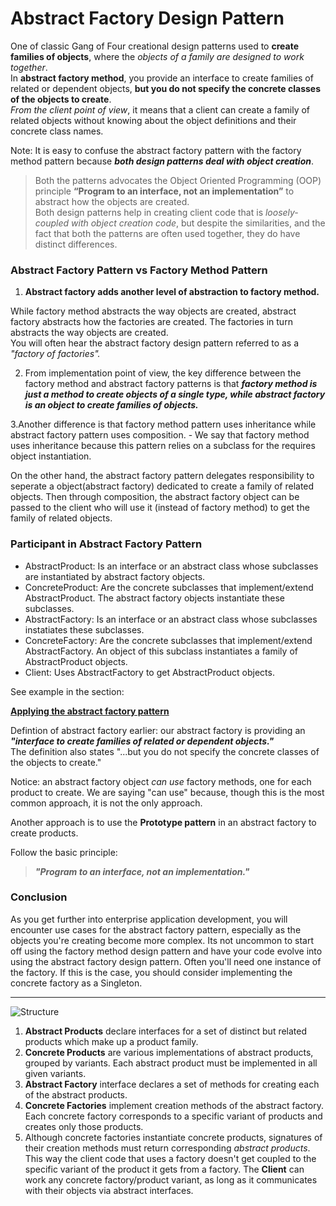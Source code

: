 # Abstract Factory Design Pattern

One of classic Gang of Four creational design patterns used to **create families of objects**, where the _objects of a family are designed to work together_.  
In **abstract factory method**, you provide an interface to create families of related or dependent objects, **but you do not specify the concrete classes of the objects to create**.  
_From the client point of view_, it means that a client can create a family of related objects without knowing about the object definitions and their concrete class names.

Note: It is easy to confuse the abstract factory pattern with the factory method pattern because **_both design patterns deal with object creation_**.

> Both the patterns advocates the Object Oriented Programming (OOP) principle **“Program to an interface, not an implementation”** to abstract how the objects are created.  
> Both design patterns help in creating client code that is _loosely-coupled with object creation code_, but despite the similarities, and the fact that both the patterns are often used together, they do have distinct differences.

### Abstract Factory Pattern vs Factory Method Pattern

1. **Abstract factory adds another level of abstraction to factory method.**

While factory method abstracts the way objects are created, abstract factory abstracts how the factories are created. The factories in turn abstracts the way objects are created.  
You will often hear the abstract factory design pattern referred to as a _"factory of factories"._

2. From implementation point of view, the key difference between the factory method and abstract factory patterns is that **_factory method is just a method to create objects of a single type, while abstract factory is an object to create families of objects._**

3.Another difference is that factory method pattern uses inheritance while abstract factory pattern uses composition. - We say that factory method uses inheritance because this pattern relies on a subclass for the requires object instantiation.

On the other hand, the abstract factory pattern delegates responsibility to seperate a object(abstract factory) dedicated to create a family of related objects. Then through composition, the abstract factory object can be passed to the client who will use it (instead of factory method) to get the family of related objects.

### Participant in Abstract Factory Pattern

- AbstractProduct: Is an interface or an abstract class whose subclasses are instantiated by abstract factory objects.
- ConcreteProduct: Are the concrete subclasses that implement/extend AbstractProduct. The abstract factory objects instantiate these subclasses.
- AbstractFactory: Is an interface or an abstract class whose subclasses instatiates these subclasses.
- ConcreteFactory: Are the concrete subclasses that implement/extend AbstractFactory. An object of this subclass instantiates a family of AbstractProduct objects.
- Client: Uses AbstractFactory to get AbstractProduct objects.

See example in the section:

**[Applying the abstract factory pattern](https://springframework.guru/gang-of-four-design-patterns/abstract-factory-design-pattern/)**

Defintion of abstract factory earlier: our abstract factory is providing an _**"interface to create families of related or dependent objects."**_  
The definition also states "...but you do not specify the concrete classes of the objects to create."

Notice: an abstract factory object _can use_ factory methods, one for each product to create. We are saying "can use" because, though this is the most common approach, it is not the only approach.

Another approach is to use the **Prototype pattern** in an abstract factory to create products.

Follow the basic principle:

> **_"Program to an interface, not an implementation."_**

### Conclusion

As you get further into enterprise application development, you will encounter use cases for the abstract factory pattern, especially as the objects you're creating become more complex. Its not uncommon to start off using the factory method design pattern and have your code evolve into using the abstract factory design pattern. Often you'll need one instance of the factory. If this is the case, you should consider implementing the concrete factory as a Singleton.

---

![Structure](https://refactoring.guru/images/patterns/diagrams/abstract-factory/structure-indexed-2x.png?id=cb6d4e1e89826c42966dc7097374f889)

1. **Abstract Products** declare interfaces for a set of distinct but related products which make up a product family.
2. **Concrete Products** are various implementations of abstract products, grouped by variants. Each abstract product must be implemented in all given variants.
3. **Abstract Factory** interface declares a set of methods for creating each of the abstract products.
4. **Concrete Factories** implement creation methods of the abstract factory. Each concrete factory corresponds to a specific variant of products and creates only those products.
5. Although concrete factories instantiate concrete products, signatures of their creation methods must return corresponding _abstract products_. This way the client code that uses a factory doesn't get coupled to the specific variant of the product it gets from a factory. The **Client** can work any concrete factory/product variant, as long as it communicates with their objects via abstract interfaces.
